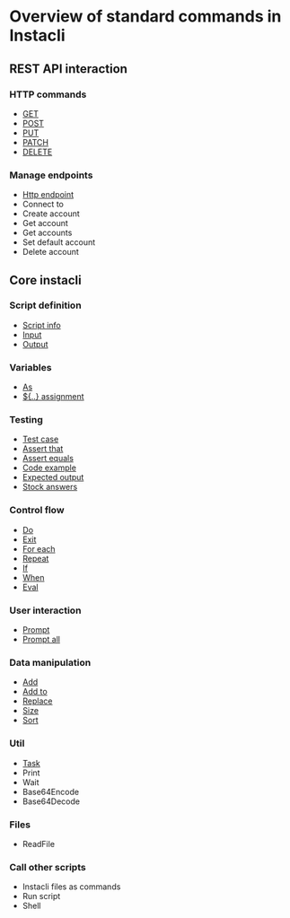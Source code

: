 # Overview of standard commands in Instacli

## REST API interaction

### HTTP commands

* [GET](http/GET.md)
* [POST](http/POST.md)
* [PUT](http/PUT.md)
* [PATCH](http/PATCH.md)
* [DELETE](http/DELETE.md)

### Manage endpoints

* [Http endpoint](http/Http%20endpoint.md)
* Connect to
* Create account
* Get account
* Get accounts
* Set default account
* Delete account

## Core instacli

### Script definition

* [Script info](user-interaction/Script%20info.md)
* [Input](script-definition/Input.md)
* [Output](script-definition/Output.md)

### Variables

* [As](variables/As.md)
* [${..} assignment](variables/Assignment.md)

<!--
* Set variable
* Apply variables
-->

### Testing

* [Test case](testing/Test%20case.md)
* [Assert that](testing/Assert%20that.md)
* [Assert equals](testing/Assert%20equals.md)
* [Code example](testing/Code%20example.md)
* [Expected output](testing/Expected%20output.md)
* [Stock answers](testing/Stock%20answers.md)

### Control flow

* [Do](control-flow/Do.md)
* [Exit](control-flow/Exit.md)
* [For each](control-flow/For%20each.md)
* [Repeat](control-flow/Repeat.md)
* [If](control-flow/If.md)
* [When](control-flow/When.md)
* [Eval](control-flow/Eval.md)

### User interaction

* [Prompt](user-interaction/Prompt.md)
* [Prompt all](user-interaction/Prompt%20all.md)

### Data manipulation

* [Add](data-manipulation/Add.md)
* [Add to](data-manipulation/Add%20to%20variable.md)
* [Replace](data-manipulation/Replace.md)
* [Size](data-manipulation/Size.md)
* [Sort](data-manipulation/Sort.md)

### Util

* [Task](util/Task.md)
* Print
* Wait
* Base64Encode
* Base64Decode

### Files

* ReadFile

### Call other scripts

* Instacli files as commands
* Run script
* Shell

